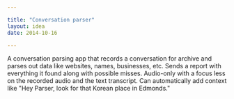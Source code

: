 ```yaml
---

title: "Conversation parser"
layout: idea
date: 2014-10-16

---
```


A conversation parsing app that records a conversation for archive and parses out data like websites, names, businesses, etc. Sends a report with everything it found along with possible misses. Audio-only with a focus less on the recorded audio and the text transcript. Can automatically add context like "Hey Parser, look for that Korean place in Edmonds."